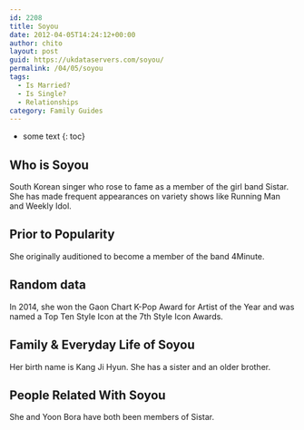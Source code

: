 ```yaml
---
id: 2208
title: Soyou
date: 2012-04-05T14:24:12+00:00
author: chito
layout: post
guid: https://ukdataservers.com/soyou/
permalink: /04/05/soyou
tags:
  - Is Married?
  - Is Single?
  - Relationships
category: Family Guides
---
```


* some text
{: toc}
          
          
## Who is  Soyou
                  
                  
                  
South Korean singer who rose to fame as a member of the girl band Sistar. She has made frequent appearances on variety shows like Running Man and Weekly Idol.
                  
                
                
                
## Prior to Popularity 
                  
                  
                  
She originally auditioned to become a member of the band 4Minute.
                  
                
                
                
## Random data 
                  
                  
                  
In 2014, she won the Gaon Chart K-Pop Award for Artist of the Year and was named a Top Ten Style Icon at the 7th Style Icon Awards.
                  
                
                
                
## Family & Everyday Life of Soyou
                  
                  
                  
Her birth name is Kang Ji Hyun. She has a sister and an older brother.
                  
                
                
                
## People Related With  Soyou
                  
                  
                  
She and Yoon Bora have both been members of Sistar.
                  
                
              
            
          
          
          
    
    
  
